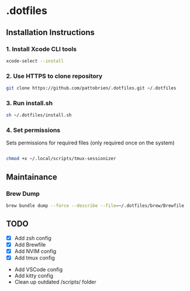# .dotfiles

## Installation Instructions

### 1. Install Xcode CLI tools

```sh
xcode-select --install
```

### 2. Use HTTPS to clone repository

```sh
git clone https://github.com/pattobrien/.dotfiles.git ~/.dotfiles
```

### 3. Run install.sh

```sh
sh ~/.dotfiles/install.sh
```

### 4. Set permissions

Sets permissions for required files (only required once on the system)

```sh

chmod +x ~/.local/scripts/tmux-sessionizer
```
## Maintainance

### Brew Dump

```sh
brew bundle dump --force --describe --file=~/.dotfiles/brew/Brewfile
```

## TODO

- [x] Add zsh config
- [x] Add Brewfile
- [x] Add NVIM config
- [x] Add tmux config
- Add VSCode config
- Add kitty config
- Clean up outdated /scripts/ folder
